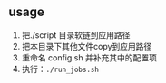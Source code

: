 ## usage
1. 把./script 目录软链到应用路径
2. 把本目录下其他文件copy到应用路径
3. 重命名 config.sh 并补充其中的配置项
4. 执行：`./run_jobs.sh`
